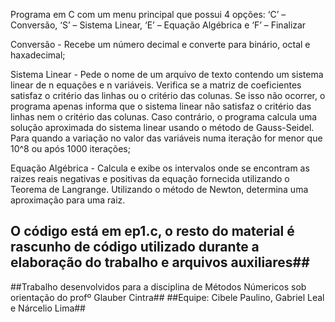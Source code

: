 Programa em C com um menu principal que possui 4 opções: ‘C’ – Conversão, ‘S’ – Sistema Linear, ‘E’ – Equação Algébrica e ‘F’ – Finalizar

Conversão - Recebe um número decimal e converte para binário, octal e haxadecimal;

Sistema Linear - Pede o nome de um arquivo de texto contendo um sistema linear de n equações e n variáveis. Verifica se a matriz de coeficientes satisfaz o critério das linhas ou o critério das colunas. Se isso não ocorrer, o programa apenas informa que o sistema linear não satisfaz o critério das linhas nem o critério das colunas. Caso contrário, o programa calcula uma solução aproximada do sistema linear usando o método de Gauss-Seidel. Para quando a variação no valor das variáveis numa iteração for menor que  10^8 ou após 1000 iterações;

Equação Algébrica - Calcula e exibe os intervalos onde se encontram as raizes reais negativas e positivas da equação fornecida utilizando o Teorema de Langrange. Utilizando o método de Newton, determina uma aproximação para uma raiz.

## O código está em ep1.c, o resto do material é rascunho de código utilizado durante a elaboração do trabalho e arquivos auxiliares##

##Trabalho desenvolvidos para a disciplina de Métodos Númericos sob orientação do profº Glauber Cintra##
##Equipe: Cibele Paulino, Gabriel Leal e Nárcelio Lima##
